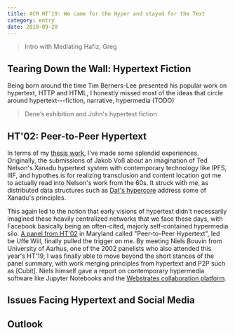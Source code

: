 ```yaml
---
title: ACM HT‘19: We came for the Hyper and stayed for the Text
category: entry
date: 2019-09-20
---
```


> Intro with Mediating Hafiz, Greg

## Tearing Down the Wall: Hypertext Fiction
Being born around the time Tim Berners-Lee presented his popular work on hypertext, HTTP and HTML, I honestly missed most of the ideas that circle around hypertext---fiction, narrative, hypermedia (TODO)

> Dene’s exhibition and John's hypertext fiction

## HT'02: Peer-to-Peer Hypertext
In terms of my [thesis work](TODO), I've made some splendid experiences. Originally, the submissions of Jakob Voß about an imagination of Ted Nelson's Xanadu hypertext system with contemporary technology like IPFS, IIIF, and hypothes.is for realizing transclusion and content location got me to actually read into Nelson's work from the 60s. It struck with me, as distributed data structures such as [Dat's hypercore](TODO) address some of Xanadu's principles.

This again led to the notion that early visions of hypertext didn't necessarily imagined these heavily centralized networks that we face these days, with Facebook basically being an often-cited, majorly self-contained hypermedia silo. [A panel from HT'02](TODO) in Maryland called "Peer-to-Peer Hypertext", led be Uffe Wiil, finally pulled the trigger on me. By meeting Niels Bouvin from University of Aarhus, one of the 2002 panelists who also attended this year's HT'19, I was finally able to move beyond the short stances of the panel summary, with work merging principles from hypertext and P2P such as [Cubit]. Niels himself gave a report on contemporary hypermedia software like Jupyter Notebooks and the [Webstrates collaboration platform](TODO).

## Issues Facing Hypertext and Social Media

## Outlook

